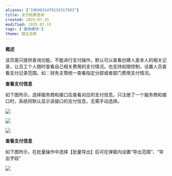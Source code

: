 ```yaml
---
aliases: ["1969831478134317503"]
title: 支付结果查询
created: 2025-07-15
modified: 2025-07-15
tags: ['基础模块']
theme: 银企互联
---
```


**概述**

该页面只提供查询功能，不能进行支付操作。默认可以查看创建人是本人的相关记录，让员工个人随时查看自己相关费用的支付情况。也支持权限控制，设置人员查看支付记录范围，如：财务主管统一查看指定分部或者部门费用支付情况。

**查看支付信息**

如下图所示，选择服务商和接口后查看对应的支付信息。只注册了一个服务商和接口时，系统将默认显示该接口的支付信息，无需手动选择。

![](06dd64e6debd1b9ddde993f299f20e86.jpg)

![](236a5d326edeefd0c9921a4bb0d50ecc.jpg)

![](d17c8c7f523706ced481277d9a1ae751.jpg)

**查看支付信息**

如下图所示，在批量操作中选择【批量导出】后可在弹窗内设置“导出范围”、“导出字段”

![](63e137032f4f0bfba2e9cceef888a222.jpg)
